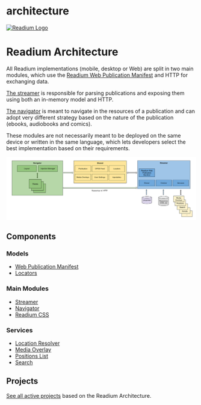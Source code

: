 # architecture

[![Readium Logo](https://readium.org/assets/logos/readium-logo.png)](https://readium.org)

# Readium Architecture

All Readium implementations (mobile, desktop or Web) are split in two main modules, which use the [Readium Web Publication Manifest](https://readium.org/webpub-manifest/) and HTTP for exchanging data.

[The streamer](streamer) is responsible for parsing publications and exposing them using both an in-memory model and HTTP.

[The navigator](navigator) is meant to navigate in the resources of a publication and can adopt very different strategy based on the nature of the publication (ebooks, audiobooks and comics).

These modules are not necessarily meant to be deployed on the same device or written in the same language, which lets developers select the best implementation based on their requirements.

![Diagram of the Readium Architecture](images/architecture.svg)

## Components

### Models

* [Web Publication Manifest](https://readium.org/webpub-manifest)
* [Locators](locators)

### Main Modules

* [Streamer](streamer)
* [Navigator](navigator)
* [Readium CSS](https://readium.org/readium-css)


### Services

* [Location Resolver](locators/resolver.md)
* [Media Overlay](media-overlay)
* [Positions List](positions)
* [Search](search)

## Projects

[See all active projects](projects.md) based on the Readium Architecture.
